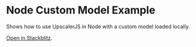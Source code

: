 # Node Custom Model Example

Shows how to use UpscalerJS in Node with a custom model loaded locally.

[Open in Stackblitz](https://stackblitz.com/github/thekevinscott/upscalerjs/tree/main/examples/nodejs-custom-model).
